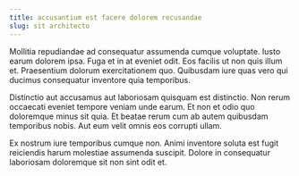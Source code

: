 ```yaml
---
title: accusantium est facere dolorem recusandae
slug: sit architecto
---
```


Mollitia repudiandae ad consequatur assumenda cumque voluptate. Iusto earum dolorem ipsa. Fuga et in at eveniet odit. Eos facilis ut non quis illum et. Praesentium dolorum exercitationem quo. Quibusdam iure quas vero qui ducimus consequatur inventore quia temporibus.

Distinctio aut accusamus aut laboriosam quisquam est distinctio. Non rerum occaecati eveniet tempore veniam unde earum. Et non et odio quo doloremque minus sit quia. Et beatae rerum cum ab autem quibusdam temporibus nobis. Aut eum velit omnis eos corrupti ullam.

Ex nostrum iure temporibus cumque non. Animi inventore soluta est fugit reiciendis harum molestiae assumenda suscipit. Dolore in consequatur laboriosam doloremque sit non sint odit et.
